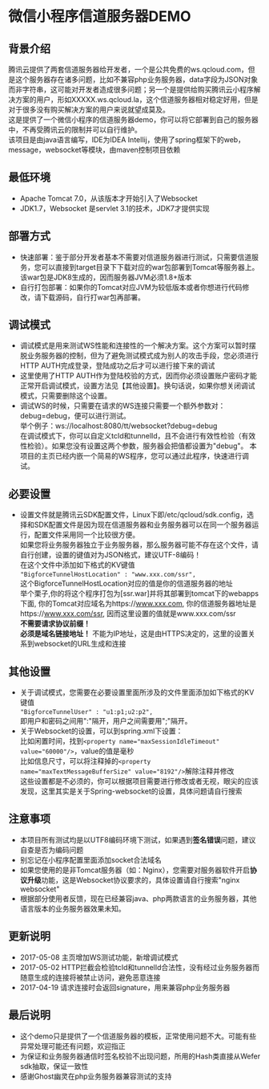 # 微信小程序信道服务器DEMO
## 背景介绍
腾讯云提供了两套信道服务器给开发者，一个是公共免费的ws.qcloud.com，但是这个服务器存在诸多问题，比如不兼容php业务服务器，data字段为JSON对象而非字符串，这可能对开发者造成很多问题；另一个是提供给购买腾讯云小程序解决方案的用户，形如XXXXX.ws.qcloud.la，这个信道服务器相对稳定好用，但是对于很多没有购买解决方案的用户来说就望成莫及。<br>
这是提供了一个微信小程序的信道服务器demo，你可以将它部署到自己的服务器中，不再受腾讯云的限制并可以自行维护。<br>
该项目是由java语言编写，IDE为IDEA Intellij，使用了spring框架下的web，message，websocket等模块，由maven控制项目依赖

## 最低环境
- Apache Tomcat 7.0，从该版本才开始引入了Websocket
- JDK1.7，Websocket 是servlet 3.1的技术，JDK7才提供实现

## 部署方式
- 快速部署：鉴于部分开发者基本不需要对信道服务器进行测试，只需要信道服务，您可以直接到target目录下下载对应的war包部署到Tomcat等服务器上。该war包是JDK8生成的，因而服务器JVM必须1.8+版本<br>
- 自行打包部署：如果你的Tomcat对应JVM为较低版本或者你想进行代码修改，请下载源码，自行打war包再部署。<br>

## 调试模式
- 调试模式是用来测试WS性能和连接性的一个解决方案。这个方案可以暂时摆脱业务服务器的控制，但为了避免测试模式成为别人的攻击手段，您必须进行HTTP AUTH完成登录，登陆成功之后才可以进行接下来的调试
- 这里使用了HTTP AUTH作为登陆校验的方式，因而你必须设置账户密码才能正常开启调试模式，设置方法见【其他设置】。换句话说，如果你想关闭调试模式，只需要删除这个设置。
- 调试WS的时候，只需要在请求的WS连接只需要一个额外参数对：debug=debug，便可以进行测试。</br>
举个例子：ws://localhost:8080/tt/websocket?debug=debug</br>
在调试模式下，你可以自定义tcId和tunnelId，且不会进行有效性检验（有效性检验）。如果您没有设置这两个参数，服务器会把值都设置为"debug"。
本项目的主页已经内嵌一个简易的WS程序，您可以通过此程序，快速进行调试。</br>

## 必要设置
- 设置文件就是腾讯云SDK配置文件，Linux下即/etc/qcloud/sdk.config，选择和SDK配置文件是因为现在信道服务器和业务服务器可以在同一个服务器运行，配置文件采用同一个比较很方便。<br>
如果您将业务服务器独立于业务服务器，那么服务器可能不存在这个文件，请自行创建，设置的键值对为JSON格式，建议UTF-8编码！<br>
在这个文件中添加如下格式的KV键值<br>
`"BigforceTunnelHostLocation" : "www.xxx.com/ssr",`<br>
这个BigforceTunnelHostLocation对应的值是你的信道服务器的地址<br>
举个栗子,你的将这个程序打包为[ssr.war]并将其部署到tomcat下的webapps下面, 你的Tomcat对应域名为https://www.xxx.com, 你的信道服务器地址是https://www.xxx.com/ssr, 因而这里设置的值就是www.xxx.com/ssr<br>
**不需要请求协议前缀！**<br>
**必须是域名链接地址！** 不能为IP地址，这是由HTTPS决定的，这里的设置关系到websocket的URL生成和连接

## 其他设置
- 关于调试模式，您需要在必要设置里面所涉及的文件里面添加如下格式的KV键值<br>
`"BigforceTunnelUser" : "u1:p1;u2:p2",`<br>
即用户和密码之间用":"隔开，用户之间需要用";"隔开。
- 关于Websocket的设置，可以到spring.xml下设置：<br>
比如闲置时间，找到`<property name="maxSessionIdleTimeout" value="60000"/>`，value的值是毫秒<br>
比如信息尺寸，可以将注释掉的`<property name="maxTextMessageBufferSize" value="8192"/>`解除注释并修改<br>
这些设置都是不必须的，你可以根据项目需要进行修改或者无视，眼尖的应该发现，这里其实是关于Spring-websocket的设置，具体问题请自行搜索


## 注意事项
- 本项目所有测试均是以UTF8编码环境下测试，如果遇到**签名错误**问题，建议自查是否为编码问题<br>
- 别忘记在小程序配置里面添加socket合法域名
- 如果您使用的是非Tomcat服务器（如：Nginx），您需要对服务器软件开启**协议升级**功能，这是Websocket协议要求的，具体设置请自行搜索"nginx websocket"
- 根据部分使用者反馈，现在已经兼容java、php两款语言的业务服务器，其他语言版本的业务服务器效果未知。<br>

## 更新说明
- 2017-05-08 主页增加WS测试功能，新增调试模式<br>
- 2017-05-02 HTTP拦截会检验tcId和tunnelId合法性，没有经过业务服务器而随意生成的连接将被禁止访问，避免恶意连接<br>
- 2017-04-19 请求连接时会返回signature，用来兼容php业务服务器

## 最后说明
- 这个demo只是提供了一个信道服务器的模板，正常使用问题不大。可能有些异常处理可能还有问题，欢迎指正<br>
- 为保证和业务服务器通信时签名校验不出现问题，所用的Hash类直接从Wefer sdk抽取，保证一致性<br>
- 感谢Ghost幽灵在php业务服务器兼容测试的支持

